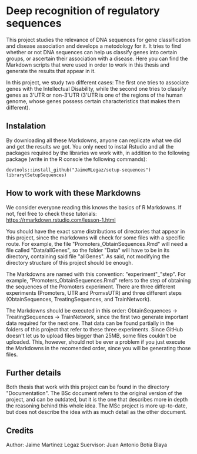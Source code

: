 # Deep recognition of regulatory sequences

This project studies the relevance of DNA sequences for gene classification and disease association and develops a metodology for it. It tries to find whether or not DNA sequences can help us classify genes into certain groups, or ascertain their association with a disease. Here you can find the Markdown scripts that were used in order to work in this thesis and generate the results that appear in it.

In this project, we study two different cases: The first one tries to associate genes with the Intellectual Disability, while the second one tries to classify genes as 3'UTR or non-3'UTR (3'UTR is one of the regions of the human genome, whose genes possess certain characteristics that makes them different).

## Instalation

By downloading all these Markdowns, anyone can replicate what we did and get the results we got. You only need to instal Rstudio and all the packages required by the libraries we work with, in addition to the following package (write in the R console the following commands):

```
devtools::install_github("JaimeMLegaz/setup-sequences")
library(SetupSequences)
```

## How to work with these Markdowns

We consider everyone reading this knows the basics of R Markdowns. If not, feel free to check these tutorials: https://rmarkdown.rstudio.com/lesson-1.html

You should have the exact same distributions of directories that appear in this project, since the markdowns will check for some files with a specific route. For example, the file "Promoters_ObtainSequences.Rmd" will need a file called "Data/allGenes", so the folder "Data" will have to be in its directory, containing said file "allGenes". As said, not modifying the directory structure of this project should be enough.

The Markdowns are named with this convention: "experiment"\_"step". For example, "Promoters_ObtainSequences.Rmd" refers to the step of obtaining the sequences of the Promoters experiment. There are three different experiments (Promoters, UTR and PromvsUTR) and three different steps (ObtainSequences, TreatingSequences, and TrainNetwork).

The Markdowns should be executed in this order: ObtainSequences -> TreatingSequences -> TrainNetwork, since the first two generate important data required for the next one. That data can be found partially in the folders of this project that refer to these three experiments. Since GitHub doesn't let us to upload files bigger than 25MB, some files couldn't be uploaded. This, however, should not be ever a problem if you just execute the Markdowns in the recomended order, since you will be generating those files.

## Further details

Both thesis that work with this project can be found in the directory "Documentation". The BSc document refers to the original version of the project, and can be outdated, but it is the one that describes more in depth the reasoning behind this whole idea. The MSc project is more up-to-date, but does not describe the idea with as much detail as the other document.

## Credits

Author: Jaime Martínez Legaz
Suervisor: Juan Antonio Botía Blaya
